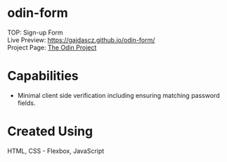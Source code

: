 # odin-form
TOP: Sign-up Form <br>
Live Preview: https://gajdascz.github.io/odin-form/ <br>
Project Page: [The Odin Project](https://www.theodinproject.com/lessons/node-path-intermediate-html-and-css-sign-up-form)

# Capabilities
* Minimal client side verification including ensuring matching password fields.

# Created Using
HTML, CSS - Flexbox, JavaScript

